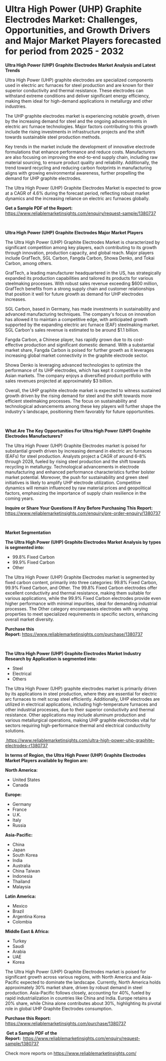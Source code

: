 <p><h1>Ultra High Power (UHP) Graphite Electrodes Market: Challenges, Opportunities, and Growth Drivers and Major Market Players forecasted for period from 2025 - 2032</h1></p><p><strong>Ultra High Power (UHP) Graphite Electrodes Market Analysis and Latest Trends</strong></p>
<p><p>Ultra High Power (UHP) graphite electrodes are specialized components used in electric arc furnaces for steel production and are known for their superior conductivity and thermal resistance. These electrodes can withstand extreme conditions and deliver significant energy efficiency, making them ideal for high-demand applications in metallurgy and other industries.</p><p>The UHP graphite electrodes market is experiencing notable growth, driven by the increasing demand for steel and the ongoing advancements in electric arc furnace technologies. Major factors contributing to this growth include the rising investments in infrastructure projects and the shift towards sustainable steel production methods.</p><p>Key trends in the market include the development of innovative electrode formulations that enhance performance and reduce costs. Manufacturers are also focusing on improving the end-to-end supply chain, including raw material sourcing, to ensure product quality and reliability. Additionally, the trend toward recycling and reducing carbon footprints in manufacturing aligns with growing environmental awareness, further propelling the demand for UHP graphite electrodes.</p><p>The Ultra High Power (UHP) Graphite Electrodes Market is expected to grow at a CAGR of 4.6% during the forecast period, reflecting robust market dynamics and the increasing reliance on electric arc furnaces globally.</p></p>
<p><strong>Get a Sample PDF of the Report:&nbsp;</strong> <a href="https://www.reliablemarketinsights.com/enquiry/request-sample/1380737?utm_campaign=1937&utm_medium=2&utm_source=Github&utm_content=ia&utm_term=01022025&utm_id=ultra-high-power-uhp-graphite-electrodes">https://www.reliablemarketinsights.com/enquiry/request-sample/1380737</a></p>
<p>&nbsp;</p>
<p><strong>Ultra High Power (UHP) Graphite Electrodes Major Market Players</strong></p>
<p><p>The Ultra High Power (UHP) Graphite Electrodes Market is characterized by significant competition among key players, each contributing to its growth through innovation, production capacity, and global reach. Major players include GrafTech, SGL Carbon, Fangda Carbon, Showa Denko, and Tokai Carbon, among others.</p><p>GrafTech, a leading manufacturer headquartered in the US, has strategically expanded its production capabilities and tailored its products for various steelmaking processes. With robust sales revenue exceeding $600 million, GrafTech benefits from a strong supply chain and customer relationships that position it well for future growth as demand for UHP electrodes increases.</p><p>SGL Carbon, based in Germany, has made investments in sustainability and advanced manufacturing techniques. The company's focus on innovation has allowed it to maintain a competitive edge, with anticipated growth supported by the expanding electric arc furnace (EAF) steelmaking market. SGL Carbon's sales revenue is estimated to be around $1.1 billion.</p><p>Fangda Carbon, a Chinese player, has rapidly grown due to its cost-effective production and significant domestic demand. With a substantial market share, Fangda Carbon is poised for further growth as it leverages increasing global market connectivity in the graphite electrode sector.</p><p>Showa Denko is leveraging advanced technologies to optimize the performance of its UHP electrodes, which has kept it competitive in the Asian markets. The company enjoys a diversified product portfolio with sales revenues projected at approximately $3 billion.</p><p>Overall, the UHP graphite electrode market is expected to witness sustained growth driven by the rising demand for steel and the shift towards more efficient steelmaking processes. The focus on sustainability and technological advancements among these key players will further shape the industry's landscape, positioning them favorably for future opportunities.</p></p>
<p>&nbsp;</p>
<p><strong>What Are The Key Opportunities For Ultra High Power (UHP) Graphite Electrodes Manufacturers?</strong></p>
<p><p>The Ultra High Power (UHP) Graphite Electrodes market is poised for substantial growth driven by increasing demand in electric arc furnaces (EAFs) for steel production. Analysts project a CAGR of around 6-8% through 2028, fueled by rising steel production and the shift towards recycling in metallurgy. Technological advancements in electrode manufacturing and enhanced performance characteristics further bolster market potential. Moreover, the push for sustainability and green steel initiatives is likely to amplify UHP electrode utilization. Competitive dynamics will remain influenced by raw material prices and geopolitical factors, emphasizing the importance of supply chain resilience in the coming years.</p></p>
<p><strong>Inquire or Share Your Questions If Any Before Purchasing This Report:</strong> <a href="https://www.reliablemarketinsights.com/enquiry/pre-order-enquiry/1380737?utm_campaign=1937&utm_medium=2&utm_source=Github&utm_content=ia&utm_term=01022025&utm_id=ultra-high-power-uhp-graphite-electrodes">https://www.reliablemarketinsights.com/enquiry/pre-order-enquiry/1380737</a></p>
<p>&nbsp;</p>
<p><strong>Market Segmentation</strong></p>
<p><strong>The Ultra High Power (UHP) Graphite Electrodes Market Analysis by types is segmented into:</strong></p>
<p><ul><li>99.8% Fixed Carbon</li><li>99.9% Fixed Carbon</li><li>Other</li></ul></p>
<p><p>The Ultra High Power (UHP) Graphite Electrodes market is segmented by fixed carbon content, primarily into three categories: 99.8% Fixed Carbon, 99.9% Fixed Carbon, and Other. The 99.8% Fixed Carbon electrodes offer excellent conductivity and thermal resistance, making them suitable for various applications, while the 99.9% Fixed Carbon electrodes provide even higher performance with minimal impurities, ideal for demanding industrial processes. The Other category encompasses electrodes with varying properties to meet specialized requirements in specific sectors, enhancing overall market diversity.</p></p>
<p><strong>Purchase this Report:&nbsp;</strong><a href="https://www.reliablemarketinsights.com/purchase/1380737?utm_campaign=1937&utm_medium=2&utm_source=Github&utm_content=ia&utm_term=01022025&utm_id=ultra-high-power-uhp-graphite-electrodes">https://www.reliablemarketinsights.com/purchase/1380737</a></p>
<p>&nbsp;</p>
<p><strong>The Ultra High Power (UHP) Graphite Electrodes Market Industry Research by Application is segmented into:</strong></p>
<p><ul><li>Steel</li><li>Electrical</li><li>Others</li></ul></p>
<p><p>The Ultra High Power (UHP) graphite electrodes market is primarily driven by its applications in steel production, where they are essential for electric arc furnaces to melt scrap steel efficiently. Additionally, UHP electrodes are utilized in electrical applications, including high-temperature furnaces and other industrial processes, due to their superior conductivity and thermal resistance. Other applications may include aluminum production and various metallurgical operations, making UHP graphite electrodes vital for sectors requiring high-performance thermal and electrical conductivity solutions.</p></p>
<p><a href="https://www.reliablemarketinsights.com/ultra-high-power-uhp-graphite-electrodes-r1380737?utm_campaign=1937&utm_medium=2&utm_source=Github&utm_content=ia&utm_term=01022025&utm_id=ultra-high-power-uhp-graphite-electrodes">&nbsp;https://www.reliablemarketinsights.com/ultra-high-power-uhp-graphite-electrodes-r1380737</a></p>
<p><strong>In terms of Region, the Ultra High Power (UHP) Graphite Electrodes Market Players available by Region are:</strong></p>
<p>
    <p> <strong> North America: </strong>
        <ul>
            <li>United States</li>
            <li>Canada</li>
        </ul>
        </p> 
    <p> <strong> Europe: </strong>
        <ul>
            <li>Germany</li>
            <li>France</li>
            <li>U.K.</li>
            <li>Italy</li>
            <li>Russia</li>
        </ul>
        </p> 
    <p> <strong> Asia-Pacific: </strong>
        <ul>
            <li>China</li>
            <li>Japan</li>
            <li>South Korea</li>
            <li>India</li>
            <li>Australia</li>
            <li>China Taiwan</li>
            <li>Indonesia</li>
            <li>Thailand</li>
            <li>Malaysia</li>
        </ul>
        </p> 
    <p> <strong> Latin America: </strong>
        <ul>
            <li>Mexico</li>
            <li>Brazil</li>
            <li>Argentina Korea</li>
            <li>Colombia</li>
        </ul>
        </p> 
    <p> <strong> Middle East & Africa: </strong>
        <ul>
            <li>Turkey</li>
            <li>Saudi</li>
            <li>Arabia</li>
            <li>UAE</li>
            <li>Korea</li>
        </ul>
    </p>
    </p>
<p><p>The Ultra High Power (UHP) Graphite Electrodes market is poised for significant growth across various regions, with North America and Asia-Pacific expected to dominate the landscape. Currently, North America holds approximately 30% market share, driven by robust demand in steel production. Asia-Pacific follows closely, accounting for 40%, fueled by rapid industrialization in countries like China and India. Europe retains a 20% share, while China alone contributes about 30%, highlighting its pivotal role in global UHP Graphite Electrodes consumption.</p></p>
<p><strong>Purchase this Report: </strong><a href="https://www.reliablemarketinsights.com/purchase/1380737?utm_campaign=1937&utm_medium=2&utm_source=Github&utm_content=ia&utm_term=01022025&utm_id=ultra-high-power-uhp-graphite-electrodes">https://www.reliablemarketinsights.com/purchase/1380737</a></p>
<p>&nbsp;<strong>Get a Sample PDF of the Report:&nbsp;&nbsp;</strong><a href="https://www.reliablemarketinsights.com/enquiry/request-sample/1380737?utm_campaign=1937&utm_medium=2&utm_source=Github&utm_content=ia&utm_term=01022025&utm_id=ultra-high-power-uhp-graphite-electrodes">https://www.reliablemarketinsights.com/enquiry/request-sample/1380737</a></p>
<p><strong></strong></p>
<p>Check more reports on <a href="https://www.reliablemarketinsights.com/?utm_campaign=1937&utm_medium=2&utm_source=Github&utm_content=ia&utm_term=01022025&utm_id=ultra-high-power-uhp-graphite-electrodes">https://www.reliablemarketinsights.com/</a></p>